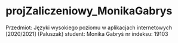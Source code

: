 # projZaliczeniowy_MonikaGabrys

Przedmiot: Języki wysokiego poziomu w aplikacjach internetowych [2020/2021] (Paluszak)
student: Monika Gabryś
nr indeksu: 19103
